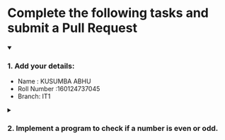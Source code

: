 # Complete the following tasks and submit a Pull Request
<details open>
<summary><h3>1. Add your details: </h3></summary>
<ul>
  <li> Name : KUSUMBA ABHU</li>
  <li> Roll Number :160124737045</li>
  <li> Branch: IT1</li>
</ul>
</details>
<details>
<summary><h3> 2. Implement a program to check if a number is even or odd. </h3></summary>
<ul>
  <li> Create a new file in the repository and add your code. </li>
  <li> Use any programming language of your choice. </li>
</ul>
</details>
